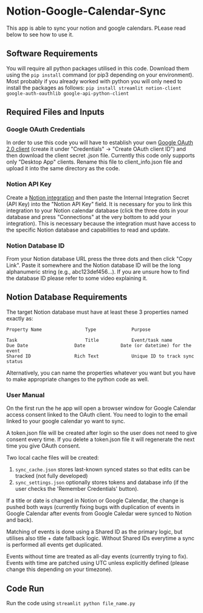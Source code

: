 # Notion-Google-Calendar-Sync
This app is able to sync your notion and google calendars. PLease read below to see how to use it.

## Software Requirements
You will require all python packages utilised in this code. Download them using the `pip install` command (or pip3 depending on your environment). Most probably if you already worked with python you will only need to install the packages as follows: `pip install streamlit notion-client google-auth-oauthlib google-api-python-client`

## Required Files and Inputs
### Google OAuth Credentials
In order to use this code you will have to establish your own [Google OAuth 2.0 client](https://console.cloud.google.com/welcome) (create it under "Credentials" → "Create OAuth client ID") and then download the client secret .json file. Currently this code only supports only "Desktop App" clients. Rename this file to client_info.json file and upload it into the same directory as the code. 

### Notion API Key
Create a [Notion integration](https://www.notion.so/my-integrations) and then paste the Internal Integration Secret (API Key) into the "Notion API Key" field. It is necessary for you to link this integration to your Notion calendar database (click the three dots in your database and press "Connections" at the very bottom to add your integration). This is necessary because the integration must have access to the specific Notion database and capabilities to read and update.

### Notion Database ID
From your Notion database URL press the three dots and then click "Copy Link". Paste it somewhere and the Notion database ID will be the long alphanumeric string (e.g., abc123def456...). If you are unsure how to find the database ID please refer to some video explaining it. 

## Notion Database Requirements
The target Notion database must have at least these 3 properties named exactly as: 
```
Property Name	             Type	          Purpose

Task	                     Title	          Event/task name
Due Date	             Date	          Date (or datetime) for the event
Shared ID	             Rich Text	          Unique ID to track sync status
```
Alternatively, you can name the properties whatever you want but you have to make appropriate changes to the python code as well. 

### User Manual
On the first run the he app will open a browser window for Google Calendar access consent linked to the OAuth client. You need to login to the email linked to your google calendar yo want to sync.

A token.json file will be created after login so the user does not need to give consent every time. If you delete a token.json file it will regenerate the next time you give OAuth consent.

Two local cache files will be created: 
1. `sync_cache.json` stores last-known synced states so that edits can be tracked (not fully developed)
2. `sync_settings.json` optionally stores tokens and database info (if the user checks the 'Remember Credentials' button).

If a title or date is changed in Notion or Google Calendar, the change is pushed both ways (currently fixing bugs with duplication of events in Google Calendar after events from Google Caledar were synced to Notion and back).

Matching of events is done using a Shared ID as the primary logic, but utilises also title + date fallback logic. Without Shared IDs everytime a sync is performed all events get duplicated. 

Events without time are treated as all-day events (currently trying to fix). Events with time are patched using UTC unless explicitly defined (please change this depending on your timezone).

## Code Run
Run the code using `streamlit python file_name.py`

